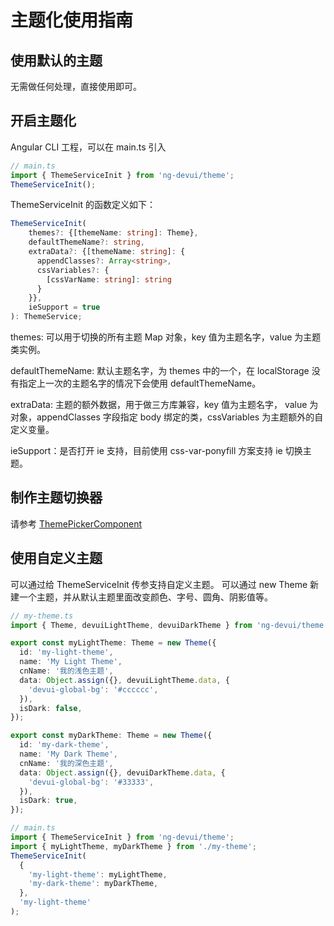 # 主题化使用指南

## 使用默认的主题

无需做任何处理，直接使用即可。

## 开启主题化

Angular CLI 工程，可以在 main.ts 引入

```typescript
// main.ts
import { ThemeServiceInit } from 'ng-devui/theme';
ThemeServiceInit();
```

ThemeServiceInit 的函数定义如下：

```typescript
ThemeServiceInit(
    themes?: {[themeName: string]: Theme},
    defaultThemeName?: string,
    extraData?: {[themeName: string]: {
      appendClasses?: Array<string>,
      cssVariables?: {
        [cssVarName: string]: string
      }
    }},
    ieSupport = true
): ThemeService;
```

themes: 可以用于切换的所有主题 Map 对象，key 值为主题名字，value 为主题类实例。

defaultThemeName: 默认主题名字，为 themes 中的一个，在 localStorage 没有指定上一次的主题名字的情况下会使用 defaultThemeName。

extraData: 主题的额外数据，用于做三方库兼容，key 值为主题名字， value 为对象，appendClasses 字段指定 body 绑定的类，cssVariables 为主题额外的自定义变量。

ieSupport：是否打开 ie 支持，目前使用 css-var-ponyfill 方案支持 ie 切换主题。

## 制作主题切换器

请参考 [ThemePickerComponent](https://github.com/DevCloudFE/ng-devui/blob/master/src/app/theme-picker/theme-picker.component.ts)

## 使用自定义主题

可以通过给 ThemeServiceInit 传参支持自定义主题。
可以通过 new Theme 新建一个主题，并从默认主题里面改变颜色、字号、圆角、阴影值等。

```typescript
// my-theme.ts
import { Theme, devuiLightTheme, devuiDarkTheme } from 'ng-devui/theme';

export const myLightTheme: Theme = new Theme({
  id: 'my-light-theme',
  name: 'My Light Theme',
  cnName: '我的浅色主题',
  data: Object.assign({}, devuiLightTheme.data, {
    'devui-global-bg': '#cccccc',
  }),
  isDark: false,
});

export const myDarkTheme: Theme = new Theme({
  id: 'my-dark-theme',
  name: 'My Dark Theme',
  cnName: '我的深色主题',
  data: Object.assign({}, devuiDarkTheme.data, {
    'devui-global-bg': '#33333',
  }),
  isDark: true,
});
```

```typescript
// main.ts
import { ThemeServiceInit } from 'ng-devui/theme';
import { myLightTheme, myDarkTheme } from './my-theme';
ThemeServiceInit(
  {
    'my-light-theme': myLightTheme,
    'my-dark-theme': myDarkTheme,
  },
  'my-light-theme'
);
```
